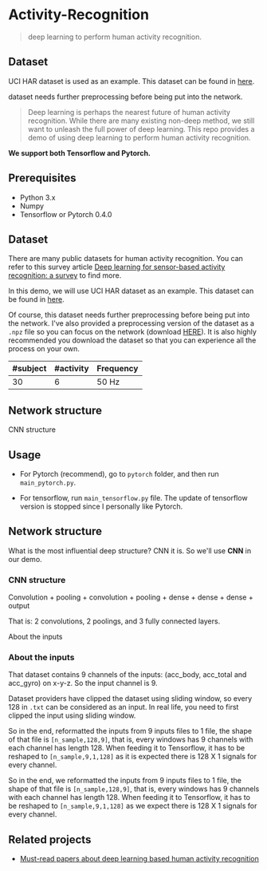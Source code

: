# Activity-Recognition

>  deep learning to perform human activity recognition.

## Dataset
 UCI HAR dataset is used as an example.
 This dataset can be found in [here](https://archive.ics.uci.edu/ml/machine-learning-databases/00240/).

dataset needs further preprocessing before being put into the network. 

> Deep learning is perhaps the nearest future of human activity recognition. While there are many existing non-deep method, we still want to unleash the full power of deep learning. This repo provides a demo of using deep learning to perform human activity recognition.

**We support both Tensorflow and Pytorch.**

## Prerequisites

- Python 3.x
- Numpy
- Tensorflow or Pytorch 0.4.0

## Dataset

There are many public datasets for human activity recognition. You can refer to this survey article [Deep learning for sensor-based activity recognition: a survey](https://arxiv.org/abs/1707.03502) to find more.

In this demo, we will use UCI HAR dataset as an example. This dataset can be found in [here](https://archive.ics.uci.edu/ml/machine-learning-databases/00240/).

Of course, this dataset needs further preprocessing before being put into the network. I've also provided a preprocessing version of the dataset as a `.npz` file so you can focus on the network (download [HERE](https://pan.baidu.com/s/1Nx7UcPqmXVQgNVZv4Ec1yg)). It is also highly recommended you download the dataset so that you can experience all the process on your own.

| #subject | #activity | Frequency |
| --- | --- | --- |
| 30 | 6 | 50 Hz |


## Network structure

CNN structure
## Usage

- For Pytorch (recommend), go to `pytorch` folder, and then run `main_pytorch.py`.

- For tensorflow, run `main_tensorflow.py` file. The update of tensorflow version is stopped since I personally like Pytorch.

## Network structure

What is the most influential deep structure? CNN it is. So we'll use **CNN** in our demo. 

### CNN structure


Convolution + pooling + convolution + pooling +   dense + dense + dense + output

That is: 2 convolutions, 2 poolings, and 3 fully connected layers. 


About the inputs

### About the inputs


That dataset contains 9 channels of the inputs: (acc_body, acc_total and acc_gyro) on x-y-z. So the input channel is 9.

Dataset providers have clipped the dataset using sliding window, so every 128 in `.txt` can be considered as an input. In real life, you need to first clipped the input using sliding window.


So in the end, reformatted the inputs from 9 inputs files to 1 file, the shape of that file is `[n_sample,128,9]`, that is, every windows has 9 channels with each channel has length 128. When feeding it to Tensorflow, it has to be reshaped to `[n_sample,9,1,128]` as it is  expected there is 128 X 1 signals for every channel.

So in the end, we reformatted the inputs from 9 inputs files to 1 file, the shape of that file is `[n_sample,128,9]`, that is, every windows has 9 channels with each channel has length 128. When feeding it to Tensorflow, it has to be reshaped to `[n_sample,9,1,128]` as we expect there is 128 X 1 signals for every channel.

## Related projects

- [Must-read papers about deep learning based human activity recognition](https://github.com/jindongwang/activityrecognition/blob/master/notes/deep.md)


